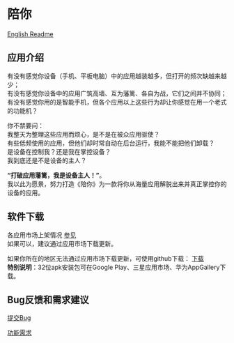 # 陪你

[English Readme](https://github.com/joeyzhao1005/bene/blob/main/README-EN.md)

## 应用介绍
有没有感觉你设备（手机、平板电脑）中的应用越装越多，但打开的频次缺越来越少；  
有没有感觉你设备中的应用广筑高墙、互为藩篱、各自为战，它们之间并不协同；  
有没有感觉你用的是智能手机，但各个应用以上这些行为却让你感觉在用一个老式的功能机？  

你不禁要问：  
我整天为整理这些应用而烦心，是不是在被众应用驱使？  
有些低频使用的应用，但他们却时常自动在后台运行，我能不能把他们卸载？  
是设备在控制我？还是我在掌控设备？  
我到底还是不是设备的主人？  




**“打破应用藩篱，我是设备主人！”**。  
我以此为愿景，努力打造《陪你》为一款将你从海量应用解脱出来并真正掌控你的设备的应用。  


## 软件下载
各应用市场上架情况 [参见](https://github.com/joeyzhao1005/bene/blob/main/note/app_store.md)  
如果可以，建议通过应用市场下载更新。  

如果你所在的地区无法通过应用市场下载更新，可使用github下载：
[下载](https://github.com/joeyzhao1005/bene/releases)  
**特别说明**：32位apk安装包可在Google Play、三星应用市场、华为AppGallery下载。  



## Bug反馈和需求建议


[提交Bug](https://github.com/joeyzhao1005/bene/issues/new?assignees=&labels=&projects=&template=bug-report-%E6%8F%90%E4%BA%A4bug.md&title=)

[功能需求](https://github.com/joeyzhao1005/bene/issues/new?assignees=&labels=&projects=&template=feature-request-%E5%8A%9F%E8%83%BD%E9%9C%80%E6%B1%82.md&title=)

